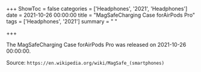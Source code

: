 +++
ShowToc = false
categories = ['Headphones', '2021', 'Headphones']
date = 2021-10-26 00:00:00
title = "MagSafeCharging Case forAirPods Pro"
tags = ['Headphones', '2021']
summary = " "

+++

The MagSafeCharging Case forAirPods Pro was released on 2021-10-26 00:00:00.

Source: `https://en.wikipedia.org/wiki/MagSafe_(smartphones)`


